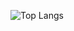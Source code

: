 ![Top Langs](https://github-readme-stats.vercel.app/api/top-langs/?username=nanioy&hide=html&layout=compact&theme=transparent)
